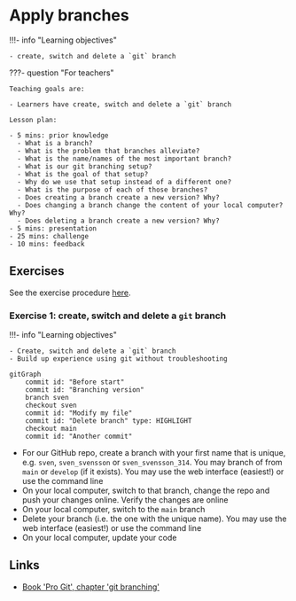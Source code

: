 # Apply branches

!!!- info "Learning objectives"

    - create, switch and delete a `git` branch

???- question "For teachers"

    Teaching goals are:

    - Learners have create, switch and delete a `git` branch

    Lesson plan:

    - 5 mins: prior knowledge
      - What is a branch?
      - What is the problem that branches alleviate?
      - What is the name/names of the most important branch?
      - What is our git branching setup?
      - What is the goal of that setup?
      - Why do we use that setup instead of a different one?
      - What is the purpose of each of those branches?
      - Does creating a branch create a new version? Why?
      - Does changing a branch change the content of your local computer? Why?
      - Does deleting a branch create a new version? Why?
    - 5 mins: presentation
    - 25 mins: challenge
    - 10 mins: feedback

## Exercises

See the exercise procedure [here](../misc/exercise_procedure.md).


### Exercise 1: create, switch and delete a `git` branch

!!!- info "Learning objectives"

    - Create, switch and delete a `git` branch
    - Build up experience using git without troubleshooting

```mermaid
gitGraph
    commit id: "Before start"
    commit id: "Branching version"
    branch sven
    checkout sven
    commit id: "Modify my file"
    commit id: "Delete branch" type: HIGHLIGHT
    checkout main
    commit id: "Another commit"
```

- For our GitHub repo, create a branch with your first name that is
  unique, e.g. `sven`, `sven_svensson` or `sven_svensson_314`.
  You may branch of from `main` or `develop` (if it exists).
  You may use the web interface (easiest!) or use the command line
- On your local computer, switch to that branch, change the repo 
  and push your changes online. Verify the changes are online
- On your local computer, switch to the `main` branch
- Delete your branch (i.e. the one with the unique name).
  You may use the web interface (easiest!) or use the command line
- On your local computer, update your code

## Links

- [Book 'Pro Git', chapter 'git branching'](https://git-scm.com/book/en/v2/Git-Branching-Branches-in-a-Nutshell)


